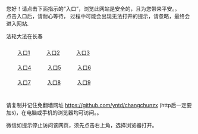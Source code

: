 您好！请点击下面指示的“入口”，浏览此网站是安全的，且为您带来平安。。 <br/>
点击入口后，请耐心等待， 过程中可能会出现无法打开的提示，请忽略，最终会进入网站. </br>

法轮大法在长春<br/>
<div style="padding:10px"><a style="margin:20px" target="_blank" href="https://d2po6yau3a69nv.cloudfront.net/2Qpsp?fwyekkx" id="ccLink1" rel="nofollow">入口1</a> <a target="_blank" style="margin:20px" href="https://d17f2k0czth8jv.cloudfront.net/2Qpsp?fxqjhbn" id="ccLink2" rel="nofollow">入口2</a> <a style="margin:20px" target="_blank" href="https://d2gp4xp66cmla3.cloudfront.net/2Qpsp?yvfefpe" id="ccLink3" rel="nofollow">入口3</a></div>

<div style="padding:10px" ><a style="margin:20px" target="_blank" href="https://d2po6yau3a69nv.cloudfront.net/2Qpsp?fwyekkx" id="ccLink4" rel="nofollow">入口4</a> <a style="margin:20px" href="https://d17f2k0czth8jv.cloudfront.net/2Qpsp?fxqjhbn" target="_blank" id="ccLink5" rel="nofollow">入口5</a> <a style="margin:20px" href="https://d2gp4xp66cmla3.cloudfront.net/2Qpsp?yvfefpe" target="_blank" id="ccLink6" rel="nofollow">入口6</a></div>

<div style="padding:10px"><a style="margin:20px" target="_blank" href="https://d2po6yau3a69nv.cloudfront.net/2Qpsp?fwyekkx" id="ccLink7" rel="nofollow">入口7</a> <a style="margin:20px" href="https://d17f2k0czth8jv.cloudfront.net/2Qpsp?fxqjhbn" target="_blank" id="ccLink8" rel="nofollow">入口8</a> <a style="margin:20px" target="_blank" href="https://d2gp4xp66cmla3.cloudfront.net/2Qpsp?yvfefpe" id="ccLink9" rel="nofollow">入口9</a></div>

<br/>



请复制并记住免翻墙网址 https://github.com/yntd/changchunzx (http后一定要加s)，在电脑或手机的浏览器均可访问。。<br/>

微信如提示停止访问该网页，须先点击右上角，选择浏览器打开。
